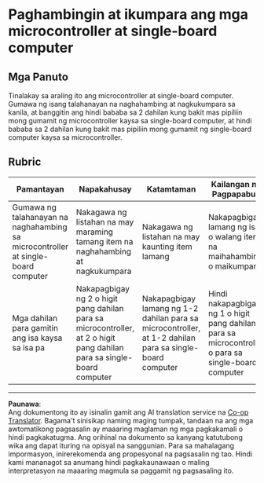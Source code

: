 <!--
CO_OP_TRANSLATOR_METADATA:
{
  "original_hash": "750bd75866471141f857240219084767",
  "translation_date": "2025-08-28T00:16:05+00:00",
  "source_file": "1-getting-started/lessons/2-deeper-dive/assignment.md",
  "language_code": "tl"
}
-->
# Paghambingin at ikumpara ang mga microcontroller at single-board computer

## Mga Panuto

Tinalakay sa araling ito ang microcontroller at single-board computer. Gumawa ng isang talahanayan na naghahambing at nagkukumpara sa kanila, at banggitin ang hindi bababa sa 2 dahilan kung bakit mas pipiliin mong gumamit ng microcontroller kaysa sa single-board computer, at hindi bababa sa 2 dahilan kung bakit mas pipiliin mong gumamit ng single-board computer kaysa sa microcontroller.

## Rubric

| Pamantayan | Napakahusay | Katamtaman | Kailangan ng Pagpapabuti |
| ---------- | ----------- | ---------- | ------------------------ |
| Gumawa ng talahanayan na naghahambing sa microcontroller at single-board computer | Nakagawa ng listahan na may maraming tamang item na naghahambing at nagkukumpara | Nakagawa ng listahan na may kaunting item lamang | Nakapagbigay lamang ng isa o walang item na maihahambing o maikumpara |
| Mga dahilan para gamitin ang isa kaysa sa isa pa | Nakapagbigay ng 2 o higit pang dahilan para sa microcontroller, at 2 o higit pang dahilan para sa single-board computer | Nakapagbigay lamang ng 1-2 dahilan para sa microcontroller, at 1-2 dahilan para sa single-board computer | Hindi nakapagbigay ng 1 o higit pang dahilan para sa microcontroller o para sa single-board computer |

---

**Paunawa**:  
Ang dokumentong ito ay isinalin gamit ang AI translation service na [Co-op Translator](https://github.com/Azure/co-op-translator). Bagama't sinisikap naming maging tumpak, tandaan na ang mga awtomatikong pagsasalin ay maaaring maglaman ng mga pagkakamali o hindi pagkakatugma. Ang orihinal na dokumento sa kanyang katutubong wika ang dapat ituring na opisyal na sanggunian. Para sa mahalagang impormasyon, inirerekomenda ang propesyonal na pagsasalin ng tao. Hindi kami mananagot sa anumang hindi pagkakaunawaan o maling interpretasyon na maaaring magmula sa paggamit ng pagsasaling ito.